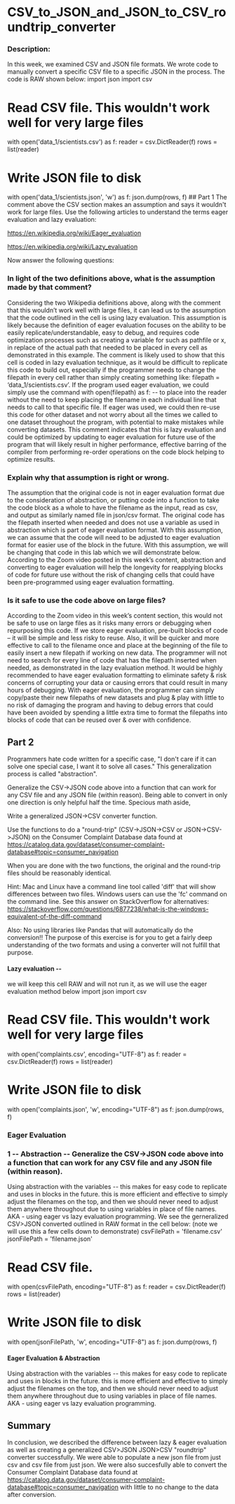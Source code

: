 # CSV_to_JSON_and_JSON_to_CSV_roundtrip_converter
###  Description:
In this week, we examined CSV and JSON file formats. We wrote code to manually convert a specific CSV file to a specific JSON in the process. The code is RAW shown below:
import json
import csv

# Read CSV file. This wouldn't work well for very large files
with open('data_1/scientists.csv') as f:
    reader = csv.DictReader(f)
    rows = list(reader)
    
# Write JSON file to disk
with open('data_1/scientists.json', 'w') as f:
    json.dump(rows, f)
    ## Part 1
The comment above the CSV section makes an assumption and says it wouldn't work for large files. Use the following articles to understand the terms eager evaluation and lazy evaluation:

https://en.wikipedia.org/wiki/Eager_evaluation

https://en.wikipedia.org/wiki/Lazy_evaluation

Now answer the following questions:
### In light of the two definitions above, what is the assumption made by that comment?
Considering the two Wikipedia definitions above, along with the comment that this wouldn’t work well with large files, it can lead us to the assumption that the code outlined in the cell is using lazy evaluation. This assumption is likely because the definition of eager evaluation focuses on the ability to be easily replicate/understandable, easy to debug, and requires code optimization processes such as creating a variable for such as pathfile or x, in replace of the actual path that needed to be placed in every cell as demonstrated in this example. The comment is likely used to show that this cell is coded in lazy evaluation technique, as it would be difficult to replicate this code to build out, especially if the programmer needs to change the filepath in every cell rather than simply creating something like: filepath = ‘data_1/scientists.csv’. If the program used eager evaluation, we could simply use the command with open(filepath) as f: -- to place into the reader without the need to keep placing the filename in each individual line that needs to call to that specific file. If eager was used, we could then re-use this code for other dataset and not worry about all the times we called to one dataset throughout the program, with potential to make mistakes while converting datasets. This comment indicates that this is lazy evaluation and could be optimized by updating to eager evaluation for future use of the program that will likely result in higher performance, effective barring of the compiler from performing re-order operations on the code block helping to optimize results. 
### Explain why that assumption is right or wrong.
The assumption that the original code is not in eager evaluation format due to the consideration of abstraction, or putting code into a function to take the code block as a whole to have the filename as the input, read as csv, and output as similarly named file in json/csv format. The original code has the filepath inserted when needed and does not use a variable as used in abstraction which is part of eager evaluation format. With this assumption, we can assume that the code will need to be adjusted to eager evaluation format for easier use of the block in the future. With this assumption, we will be changing that code in this lab which we will demonstrate below. According to the Zoom video posted in this week’s content, abstraction and converting to eager evaluation will help the longevity for reapplying blocks of code for future use without the risk of changing cells that could have been pre-programmed using eager evaluation formatting. 
### Is it safe to use the code above on large files?
According to the Zoom video in this week’s content section, this would not be safe to use on large files as it risks many errors or debugging when repurposing this code. If we store eager evaluation, pre-built blocks of code – it will be simple and less risky to reuse. Also, it will be quicker and more effective to call to the filename once and place at the beginning of the file to easily insert a new filepath if working on new data. The programmer will not need to search for every line of code that has the filepath inserted when needed, as demonstrated in the lazy evaluation method. It would be highly recommended to have eager evaluation formatting to eliminate safety & risk concerns of corrupting your data or causing errors that could result in many hours of debugging. With eager evaluation, the programmer can simply copy/paste their new filepaths of new datasets and plug & play with little to no risk of damaging the program and having to debug errors that could have been avoided by spending a little extra time to format the filepaths into blocks of code that can be reused over & over with confidence. 
## Part 2
Programmers hate code written for a specific case, "I don't care if it can solve one special case, I want it to solve all cases." This generalization process is called "abstraction".

Generalize the CSV->JSON code above into a function that can work for any CSV file and any JSON file (within reason).
Being able to convert in only one direction is only helpful half the time. Specious math aside,

Write a generalized JSON->CSV converter function.

Use the functions to do a "round-trip" (CSV->JSON->CSV or JSON->CSV->JSON) on the Consumer Complaint Database data found at https://catalog.data.gov/dataset/consumer-complaint-database#topic=consumer_navigation

When you are done with the two functions, the original and the round-trip files should be reasonably identical.

Hint: Mac and Linux have a command line tool called 'diff' that will show differences between two files. Windows users can use the 'fc' command on the command line. See this answer on StackOverflow for alternatives: https://stackoverflow.com/questions/6877238/what-is-the-windows-equivalent-of-the-diff-command

Also: No using libraries like Pandas that will automatically do the conversion!! The purpose of this exercise is for you to get a fairly deep understanding of the two formats and using a converter will not fulfill that purpose.
#### Lazy evaluation -- 
we will keep this cell RAW and will not run it, as we will use the eager evaluation method below
import json
import csv

# Read CSV file. This wouldn't work well for very large files
with open('complaints.csv', encoding="UTF-8") as f:
    reader = csv.DictReader(f)
    rows = list(reader)
    
# Write JSON file to disk
with open('complaints.json', 'w', encoding="UTF-8") as f:
    json.dump(rows, f)
### Eager Evaluation
### 1 -- Abstraction -- Generalize the CSV->JSON code above into a function that can work for any CSV file and any JSON file (within reason).
Using abstraction with the variables -- this makes for easy code to replicate and uses in blocks in the future. this is more efficient and effective to simply adjust the filenames on the top, and then we should never need to adjust them anywhere throughout due to using variables in place of file names. AKA - using eager vs lazy evaluation programming. We see the gerneralized CSV>JSON converted outlined in RAW format in the cell below: (note we will use this a few cells down to demonstrate)
csvFilePath = 'filename.csv'
jsonFilePath = 'filename.json'

# Read CSV file. 
with open(csvFilePath, encoding="UTF-8") as f:
    reader = csv.DictReader(f)
    rows = list(reader)
    
# Write JSON file to disk
with open(jsonFilePath, 'w', encoding="UTF-8") as f:
    json.dump(rows, f)
#### Eager Evaluation & Abstraction 
Using abstraction with the variables -- this makes for easy code to replicate and uses in blocks in the future. this is more efficient and effective to simply adjust the filenames on the top, and then we should never need to adjust them anywhere throughout due to using variables in place of file names. AKA - using eager vs lazy evaluation programming.
## Summary
In conclusion, we described the difference between lazy & eager evaluation as well as creating a generalized CSV>JSON JSON>CSV "roundtrip" converter successfully. We were able to populate a new json file from just csv and csv file from just json. We were also succesfully able to convert the  Consumer Complaint Database data found at https://catalog.data.gov/dataset/consumer-complaint-database#topic=consumer_navigation with little to no change to the data after conversion. 
